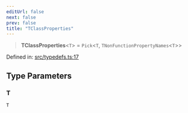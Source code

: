 ```yaml
---
editUrl: false
next: false
prev: false
title: "TClassProperties"
---
```


> **TClassProperties**\<`T`\> = `Pick`\<`T`, `TNonFunctionPropertyNames`\<`T`\>\>

Defined in: [src/typedefs.ts:17](https://github.com/fabricjs/fabric.js/blob/e114448a1bce9b68a3e1bba337bc0c83a35c1aa5/src/typedefs.ts#L17)

## Type Parameters

### T

`T`

